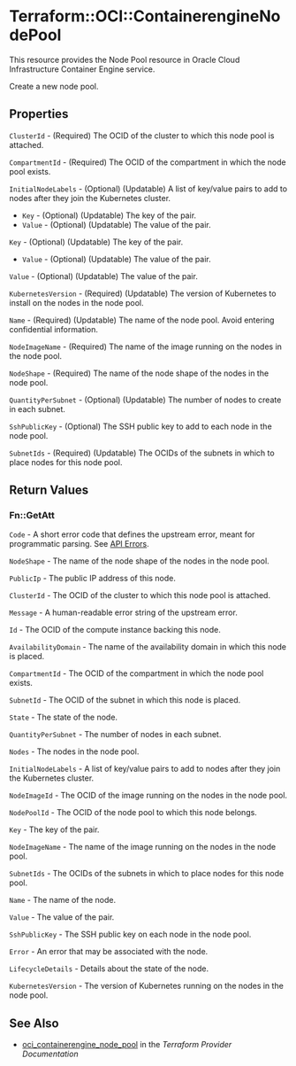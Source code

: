 # Terraform::OCI::ContainerengineNodePool

This resource provides the Node Pool resource in Oracle Cloud Infrastructure Container Engine service.

Create a new node pool.

## Properties

`ClusterId` - (Required) The OCID of the cluster to which this node pool is attached.

`CompartmentId` - (Required) The OCID of the compartment in which the node pool exists.

`InitialNodeLabels` - (Optional) (Updatable) A list of key/value pairs to add to nodes after they join the Kubernetes cluster.
* `Key` - (Optional) (Updatable) The key of the pair.
* `Value` - (Optional) (Updatable) The value of the pair.

`Key` - (Optional) (Updatable) The key of the pair.
* `Value` - (Optional) (Updatable) The value of the pair.

`Value` - (Optional) (Updatable) The value of the pair.

`KubernetesVersion` - (Required) (Updatable) The version of Kubernetes to install on the nodes in the node pool.

`Name` - (Required) (Updatable) The name of the node pool. Avoid entering confidential information.

`NodeImageName` - (Required) The name of the image running on the nodes in the node pool.

`NodeShape` - (Required) The name of the node shape of the nodes in the node pool.

`QuantityPerSubnet` - (Optional) (Updatable) The number of nodes to create in each subnet.

`SshPublicKey` - (Optional) The SSH public key to add to each node in the node pool.

`SubnetIds` - (Required) (Updatable) The OCIDs of the subnets in which to place nodes for this node pool.


## Return Values

### Fn::GetAtt

`Code` - A short error code that defines the upstream error, meant for programmatic parsing. See [API Errors](https://docs.cloud.oracle.com/iaas/Content/API/References/apierrors.htm).

`NodeShape` - The name of the node shape of the nodes in the node pool.

`PublicIp` - The public IP address of this node.

`ClusterId` - The OCID of the cluster to which this node pool is attached.

`Message` - A human-readable error string of the upstream error.

`Id` - The OCID of the compute instance backing this node.

`AvailabilityDomain` - The name of the availability domain in which this node is placed.

`CompartmentId` - The OCID of the compartment in which the node pool exists.

`SubnetId` - The OCID of the subnet in which this node is placed.

`State` - The state of the node.

`QuantityPerSubnet` - The number of nodes in each subnet.

`Nodes` - The nodes in the node pool.

`InitialNodeLabels` - A list of key/value pairs to add to nodes after they join the Kubernetes cluster.

`NodeImageId` - The OCID of the image running on the nodes in the node pool.

`NodePoolId` - The OCID of the node pool to which this node belongs.

`Key` - The key of the pair.

`NodeImageName` - The name of the image running on the nodes in the node pool.

`SubnetIds` - The OCIDs of the subnets in which to place nodes for this node pool.

`Name` - The name of the node.

`Value` - The value of the pair.

`SshPublicKey` - The SSH public key on each node in the node pool.

`Error` - An error that may be associated with the node.

`LifecycleDetails` - Details about the state of the node.

`KubernetesVersion` - The version of Kubernetes running on the nodes in the node pool.

## See Also

* [oci_containerengine_node_pool](https://www.terraform.io/docs/providers/oci/r/containerengine_node_pool.html) in the _Terraform Provider Documentation_